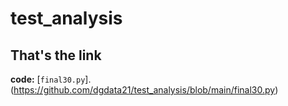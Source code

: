 # test_analysis
## That's the link

**code:** [`final30.py`].(https://github.com/dgdata21/test_analysis/blob/main/final30.py)


